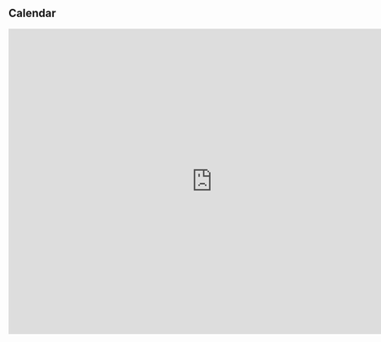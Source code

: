 ## Calendar

<iframe src="https://calendar.google.com/calendar/embed?height=600&amp;wkst=1&amp;bgcolor=%23FFFFFF&amp;src=proctoru.com_pbshliq1cicukacst7v7d380uo%40group.calendar.google.com&amp;color=%23853104&amp;ctz=America%2FChicago" style="border-width:0" width="800" height="600" frameborder="0" scrolling="no"></iframe>
